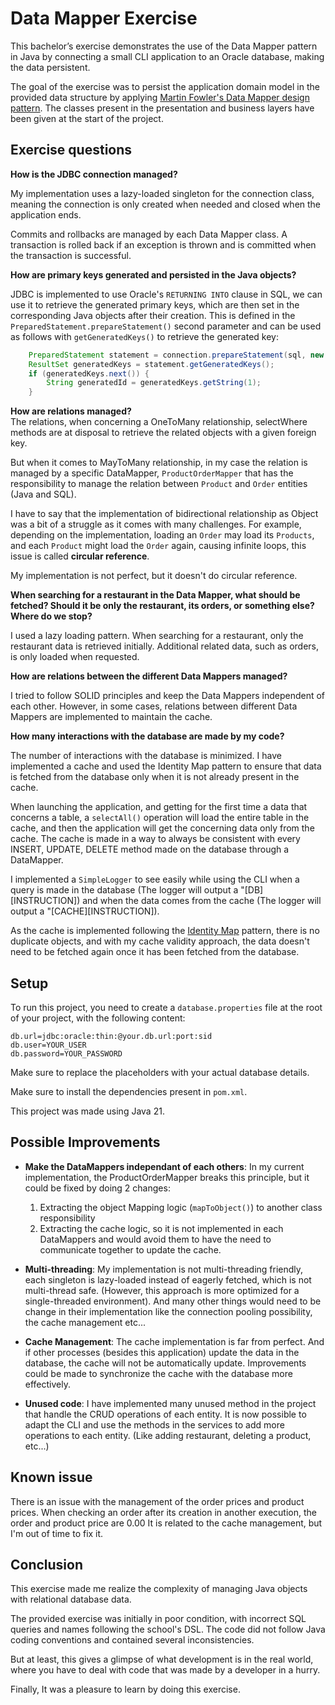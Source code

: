 # Data Mapper Exercise

This bachelor’s exercise demonstrates the use of the Data Mapper pattern in Java by connecting a small CLI application to an Oracle database, making the data persistent.

The goal of the exercise was to persist the application domain model in the provided data structure by applying [Martin Fowler's Data Mapper design pattern](https://martinfowler.com/eaaCatalog/dataMapper.html).
The classes present in the presentation and business layers have been given at the start of the project.

## Exercise questions

**How is the JDBC connection managed?**

My implementation uses a lazy-loaded singleton for the connection class, meaning the connection is only created when needed and closed when the application ends. 

Commits and rollbacks are managed by each Data Mapper class. A transaction is rolled back if an exception is thrown and is committed when the transaction is successful.

**How are primary keys generated and persisted in the Java objects?**

JDBC is implemented to use Oracle's `RETURNING INTO` clause in SQL, we can use it to retrieve the generated primary keys, which are then set in the corresponding Java objects after their creation.
This is defined in the `PreparedStatement.prepareStatement()` second parameter and can be used as follows with `getGeneratedKeys()` to retrieve the generated key:
```java
    PreparedStatement statement = connection.prepareStatement(sql, new String[]{"NUMERO"});
    ResultSet generatedKeys = statement.getGeneratedKeys();
    if (generatedKeys.next()) {
        String generatedId = generatedKeys.getString(1);
    }
```

**How are relations managed?**  
The relations, when concerning a OneToMany relationship, selectWhere methods are at disposal to retrieve the related objects with a given foreign key.

But when it comes to MayToMany relationship, in my case the relation is managed by a specific DataMapper, `ProductOrderMapper` that has the responsibility to manage the relation between `Product` and `Order` entities (Java and SQL).  

I have to say that the implementation of bidirectional relationship as Object was a bit of a struggle as it comes with many challenges.
For example, depending on the implementation, loading an `Order` may load its `Products`, and each `Product` might load the `Order` again, causing infinite loops, this issue is called **circular reference**.

My implementation is not perfect, but it doesn't do circular reference. 

**When searching for a restaurant in the Data Mapper, what should be fetched? Should it be only the restaurant, its orders, or something else? Where do we stop?**

I used a lazy loading pattern. When searching for a restaurant, only the restaurant data is retrieved initially. 
Additional related data, such as orders, is only loaded when requested.

**How are relations between the different Data Mappers managed?**

I tried to follow SOLID principles and keep the Data Mappers independent of each other. 
However, in some cases, relations between different Data Mappers are implemented to maintain the cache.

**How many interactions with the database are made by my code?**

The number of interactions with the database is minimized. I have implemented a cache and used the Identity Map pattern to ensure that data is fetched from the database only when it is not already present in the cache.

When launching the application, and getting for the first time a data that concerns a table, a `selectAll()` operation will load the entire table in the cache, and then the application will get the concerning data only from the cache.
The cache is made in a way to always be consistent with every INSERT, UPDATE, DELETE method made on the database through a DataMapper.

I implemented a `SimpleLogger` to see easily while using the CLI when a query is made in the database (The logger will output a "[DB][INSTRUCTION])  and when the data comes from the cache (The logger will output a "[CACHE][INSTRUCTION]).

As the cache is implemented following the [Identity Map](https://martinfowler.com/eaaCatalog/identityMap.html) pattern, there is no duplicate objects, and with my cache validity approach, the data doesn't need to be fetched again once it has been fetched from the database.

## Setup

To run this project, you need to create a `database.properties` file at the root of your project, with the following content:

```properties
db.url=jdbc:oracle:thin:@your.db.url:port:sid
db.user=YOUR_USER
db.password=YOUR_PASSWORD
```

Make sure to replace the placeholders with your actual database details.

Make sure to install the dependencies present in `pom.xml`.

This project was made using Java 21.

## Possible Improvements

- **Make the DataMappers independant of each others**: In my current implementation, the ProductOrderMapper breaks this principle, but it could be fixed by doing 2 changes: 
  1. Extracting the object Mapping logic (`mapToObject()`) to another class responsibility
  2. Extracting the cache logic, so it is not implemented in each DataMappers and would avoid them to have the need to communicate together to update the cache. 

- **Multi-threading**: My implementation is not multi-threading friendly, each singleton is lazy-loaded instead of eagerly fetched, which is not multi-thread safe. (However, this approach is more optimized for a single-threaded environment). And many other things would need to be change in their implementation like the connection pooling possibility, the cache management etc...

- **Cache Management**: The cache implementation is far from perfect. And if other processes (besides this application) update the data in the database, the cache will not be automatically update. Improvements could be made to synchronize the cache with the database more effectively.

- **Unused code**: I have implemented many unused method in the project that handle the CRUD operations of each entity. It is now possible to adapt the CLI and use the methods in the services to add more operations to each entity. (Like adding restaurant, deleting a product, etc...)

## Known issue
There is an issue with the management of the order prices and product prices.
When checking an order after its creation in another execution, the order and product price are 0.00
It is related to the cache management, but I'm out of time to fix it.

## Conclusion

This exercise made me realize the complexity of managing Java objects with relational database data.

The provided exercise was initially in poor condition, with incorrect SQL queries and names following the school's DSL. 
The code did not follow Java coding conventions and contained several inconsistencies.

But at least, this gives a glimpse of what development is in the real world, where you have to deal with code that was made by a developer in a hurry. 

Finally, It was a pleasure to learn by doing this exercise. 
